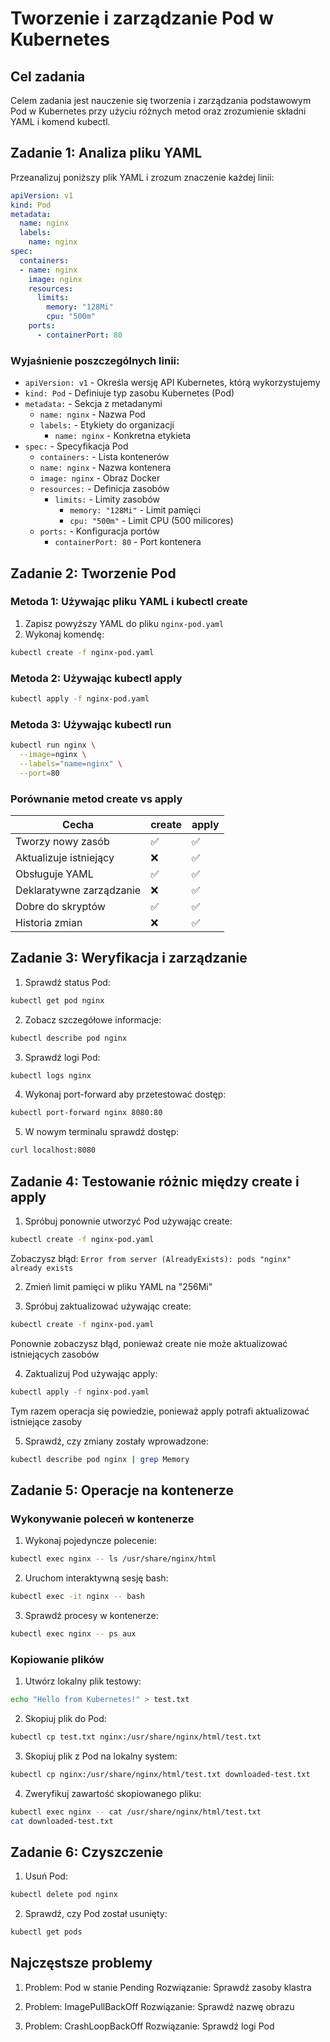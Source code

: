 # Tworzenie i zarządzanie Pod w Kubernetes

## Cel zadania
Celem zadania jest nauczenie się tworzenia i zarządzania podstawowym Pod w Kubernetes przy użyciu różnych metod oraz zrozumienie składni YAML i komend kubectl.

## Zadanie 1: Analiza pliku YAML

Przeanalizuj poniższy plik YAML i zrozum znaczenie każdej linii:

```yaml
apiVersion: v1
kind: Pod
metadata:
  name: nginx
  labels:
    name: nginx
spec:
  containers:
  - name: nginx
    image: nginx
    resources:
      limits:
        memory: "128Mi"
        cpu: "500m"
    ports:
      - containerPort: 80
```

### Wyjaśnienie poszczególnych linii:

* `apiVersion: v1` - Określa wersję API Kubernetes, którą wykorzystujemy
* `kind: Pod` - Definiuje typ zasobu Kubernetes (Pod)
* `metadata:` - Sekcja z metadanymi
  * `name: nginx` - Nazwa Pod
  * `labels:` - Etykiety do organizacji
    * `name: nginx` - Konkretna etykieta
* `spec:` - Specyfikacja Pod
  * `containers:` - Lista kontenerów
  * `name: nginx` - Nazwa kontenera
  * `image: nginx` - Obraz Docker
  * `resources:` - Definicja zasobów
    * `limits:` - Limity zasobów
      * `memory: "128Mi"` - Limit pamięci
      * `cpu: "500m"` - Limit CPU (500 milicores)
  * `ports:` - Konfiguracja portów
    * `containerPort: 80` - Port kontenera

## Zadanie 2: Tworzenie Pod

### Metoda 1: Używając pliku YAML i kubectl create
1. Zapisz powyższy YAML do pliku `nginx-pod.yaml`
2. Wykonaj komendę:
```bash
kubectl create -f nginx-pod.yaml
```

### Metoda 2: Używając kubectl apply
```bash
kubectl apply -f nginx-pod.yaml
```

### Metoda 3: Używając kubectl run
```bash
kubectl run nginx \
  --image=nginx \
  --labels="name=nginx" \
  --port=80
```

### Porównanie metod create vs apply

| Cecha | create | apply |
|-------|---------|--------|
| Tworzy nowy zasób | ✅ | ✅ |
| Aktualizuje istniejący | ❌ | ✅ |
| Obsługuje YAML | ✅ | ✅ |
| Deklaratywne zarządzanie | ❌ | ✅ |
| Dobre do skryptów | ✅ | ✅ |
| Historia zmian | ❌ | ✅ |

## Zadanie 3: Weryfikacja i zarządzanie

1. Sprawdź status Pod:
```bash
kubectl get pod nginx
```

2. Zobacz szczegółowe informacje:
```bash
kubectl describe pod nginx
```

3. Sprawdź logi Pod:
```bash
kubectl logs nginx
```

4. Wykonaj port-forward aby przetestować dostęp:
```bash
kubectl port-forward nginx 8080:80
```

5. W nowym terminalu sprawdź dostęp:
```bash
curl localhost:8080
```

## Zadanie 4: Testowanie różnic między create i apply

1. Spróbuj ponownie utworzyć Pod używając create:
```bash
kubectl create -f nginx-pod.yaml
```
Zobaczysz błąd: `Error from server (AlreadyExists): pods "nginx" already exists`

2. Zmień limit pamięci w pliku YAML na "256Mi"

3. Spróbuj zaktualizować używając create:
```bash
kubectl create -f nginx-pod.yaml
```
Ponownie zobaczysz błąd, ponieważ create nie może aktualizować istniejących zasobów

4. Zaktualizuj Pod używając apply:
```bash
kubectl apply -f nginx-pod.yaml
```
Tym razem operacja się powiedzie, ponieważ apply potrafi aktualizować istniejące zasoby

5. Sprawdź, czy zmiany zostały wprowadzone:
```bash
kubectl describe pod nginx | grep Memory
```

## Zadanie 5: Operacje na kontenerze

### Wykonywanie poleceń w kontenerze
1. Wykonaj pojedyncze polecenie:
```bash
kubectl exec nginx -- ls /usr/share/nginx/html
```

2. Uruchom interaktywną sesję bash:
```bash
kubectl exec -it nginx -- bash
```

3. Sprawdź procesy w kontenerze:
```bash
kubectl exec nginx -- ps aux
```

### Kopiowanie plików

1. Utwórz lokalny plik testowy:
```bash
echo "Hello from Kubernetes!" > test.txt
```

2. Skopiuj plik do Pod:
```bash
kubectl cp test.txt nginx:/usr/share/nginx/html/test.txt
```

3. Skopiuj plik z Pod na lokalny system:
```bash
kubectl cp nginx:/usr/share/nginx/html/test.txt downloaded-test.txt
```

4. Zweryfikuj zawartość skopiowanego pliku:
```bash
kubectl exec nginx -- cat /usr/share/nginx/html/test.txt
cat downloaded-test.txt
```

## Zadanie 6: Czyszczenie

1. Usuń Pod:
```bash
kubectl delete pod nginx
```

2. Sprawdź, czy Pod został usunięty:
```bash
kubectl get pods
```

## Najczęstsze problemy

1. Problem: Pod w stanie Pending
   Rozwiązanie: Sprawdź zasoby klastra

2. Problem: ImagePullBackOff
   Rozwiązanie: Sprawdź nazwę obrazu

3. Problem: CrashLoopBackOff
   Rozwiązanie: Sprawdź logi Pod